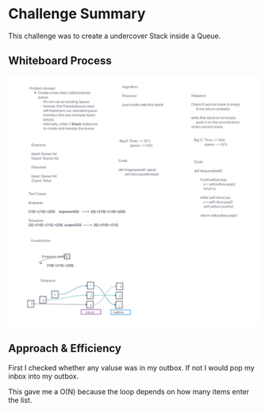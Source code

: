 # Challenge Summary
This challenge was to create a undercover Stack inside a Queue.

## Whiteboard Process
![whiteboard](stack_queue_psudeo.JPG)

## Approach & Efficiency
First I checked whether any valuse was in my outbox. If not I would pop my inbox into my outbox.

This gave me a O(N) because the loop depends on how many items enter the list.


